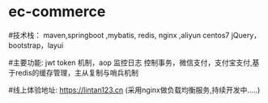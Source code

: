 # ec-commerce

#技术栈：
  maven,springboot ,mybatis, redis, nginx ,aliyun centos7
  jQuery，bootstrap，layui

#主要功能:
  jwt token 机制，aop 监控日志 控制事务，微信支付，支付宝支付,基于redis的缓存管理，主从复制与哨兵机制
 
#线上体验地址:
  https://lintan123.cn (采用nginx做负载均衡服务,持续开发中.....) 

